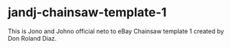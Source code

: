 # jandj-chainsaw-template-1
This is Jono and Johno official neto to eBay Chainsaw template 1 created by Don Roland Diaz.
